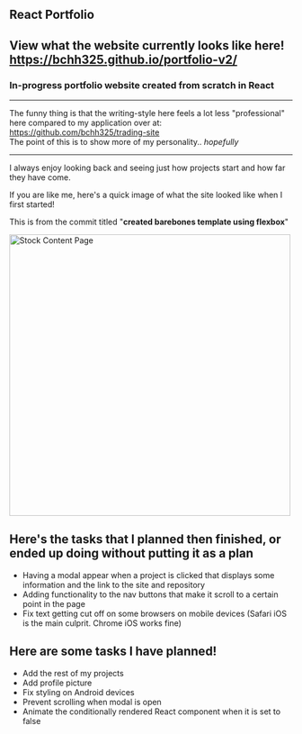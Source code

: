 ## React Portfolio

## **View what the website currently looks like here! https://bchh325.github.io/portfolio-v2/**

### In-progress portfolio website created from scratch in React

___

The funny thing is that the writing-style here feels a lot less "professional" <br>
here compared to my application over at: https://github.com/bchh325/trading-site <br>
The point of this is to show more of my personality.. _hopefully_

___

I always enjoy looking back and seeing just how projects start and how far they have come.

If you are like me, here's a quick image of what the site looked like when I first started!

This is from the commit titled "**created barebones template using flexbox**"

<img src="https://i.imgur.com/O2ucXVZ.png" alt="Stock Content Page" width="500" title="Stock Content Page">

## Here's the tasks that I planned then finished, or ended up doing without putting it as a plan
* Having a modal appear when a project is clicked that displays some information and the link to the site and repository
* Adding functionality to the nav buttons that make it scroll to a certain point in the page
* Fix text getting cut off on some browsers on mobile devices (Safari iOS is the main culprit. Chrome iOS works fine)

## Here are some tasks I have planned!
* Add the rest of my projects
* Add profile picture
* Fix styling on Android devices
* Prevent scrolling when modal is open
* Animate the conditionally rendered React component when it is set to false
